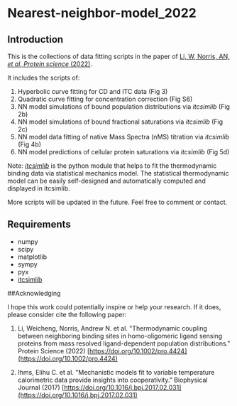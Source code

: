 # Nearest-neighbor-model_2022

## Introduction

This is the collections of data fitting scripts in the paper of [Li, W, Norris, AN, *et al*, *Protein science* (2022)](https://onlinelibrary.wiley.com/doi/full/10.1002/pro.4424). 

It includes the scripts of:

1. Hyperbolic curve fitting for CD and ITC data (Fig 3)
2. Quadratic curve fitting for concentration correction (Fig S6)
3. NN model simulations of bound population distributions via *itcsimlib* (Fig 2b)
4. NN model simulations of bound fractional saturations via *itcsimlib* (Fig 2c)
5. NN model data fitting of native Mass Spectra (nMS) titration via *itcsimlib* (Fig 4b)
6. NN model predictions of cellular protein saturations via *itcsimlib* (Fig 5d)

Note: *[itcsimlib](https://github.com/elihuihms/itcsimlib)* is the python module that helps to fit the thermodynamic binding data via statistical mechanics model. The statistical thermodynamic model can be easily self-designed and automatically computed and displayed in itcsimlib.


More scripts will be updated in the future. Feel free to comment or contact.


## Requirements

* numpy
* scipy
* matplotlib
* sympy
* pyx
* [itcsimlib](https://github.com/elihuihms/itcsimlib)


##Acknowledging

I hope this work could potentially inspire or help your research. If it does, please consider cite the following paper:

1. Li, Weicheng, Norris, Andrew N. et al. "Thermodynamic coupling between neighboring binding sites in homo-oligomeric ligand sensing proteins from mass resolved ligand-dependent population distributions." Protein Science (2022) [https://doi.org/10.1002/pro.4424](https://doi.org/10.1002/pro.4424)

2. Ihms, Elihu C. et al. "Mechanistic models fit to variable temperature calorimetric data provide insights into cooperativity.” Biophysical Journal (2017) [https://doi.org/10.1016/j.bpj.2017.02.031](https://doi.org/10.1016/j.bpj.2017.02.031)



